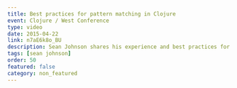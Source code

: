```yaml
---
title: Best practices for pattern matching in Clojure
event: Clojure / West Conference
type: video
date: 2015-04-22
link: n7aE6k8o_BU
description: Sean Johnson shares his experience and best practices for simplifying declarative programming via pattern matching in Clojure.
tags: [sean johnson]
order: 50
featured: false
category: non_featured
---
```

